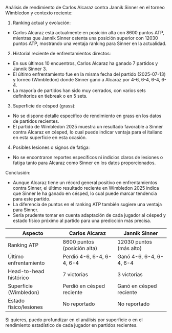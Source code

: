 Análisis de rendimiento de Carlos Alcaraz contra Jannik Sinner en el torneo Wimbledon y contexto reciente:

1. Ranking actual y evolución:
- Carlos Alcaraz está actualmente en posición alta con 8600 puntos ATP, mientras que Jannik Sinner ostenta una posición superior con 12030 puntos ATP, mostrando una ventaja ranking para Sinner en la actualidad.
  
2. Historial reciente de enfrentamientos directos:
- En sus últimos 10 encuentros, Carlos Alcaraz ha ganado 7 partidos y Jannik Sinner 3.
- El último enfrentamiento fue en la misma fecha del partido (2025-07-13) y torneo (Wimbledon) donde Sinner ganó a Alcaraz por 4-6, 6-4, 6-4, 6-4.
- La mayoría de partidos han sido muy cerrados, con varios sets definitorios en tiebreak o en 5 sets.
  
3. Superficie de césped (grass):
- No se dispone detalle específico de rendimiento en grass en los datos de partidos recientes. 
- El partido de Wimbledon 2025 muestra un resultado favorable a Sinner contra Alcaraz en césped, lo cual puede indicar ventaja para el italiano en esta superficie en esta ocasión. 
  
4. Posibles lesiones o signos de fatiga:
- No se encontraron reportes específicos ni indicios claros de lesiones o fatiga tanto para Alcaraz como Sinner en los datos proporcionados.
  
Conclusión:
- Aunque Alcaraz tiene un récord general positivo en enfrentamientos contra Sinner, el último resultado reciente en Wimbledon 2025 indica que Sinner le ha ganado en césped, lo cual puede marcar tendencia para este partido.
- La diferencia de puntos en el ranking ATP también sugiere una ventaja para Sinner.
- Sería prudente tomar en cuenta adaptación de cada jugador al césped y estado físico próximo al partido para una predicción más precisa.

| Aspecto                    | Carlos Alcaraz               | Jannik Sinner              |
|----------------------------|-----------------------------|----------------------------|
| Ranking ATP                | 8600 puntos (posición alta)  | 12030 puntos (más alto)    |
| Último enfrentamiento      | Perdió 4-6, 6-4, 6-4, 6-4   | Ganó 4-6, 6-4, 6-4, 6-4    |
| Head-to-head histórico     | 7 victorias                 | 3 victorias                |
| Superficie (Wimbledon)     | Perdió en césped reciente    | Ganó en césped reciente     |
| Estado físico/lesiones    | No reportado                 | No reportado               |

Si quieres, puedo profundizar en el análisis por superficie o en el rendimiento estadístico de cada jugador en partidos recientes.